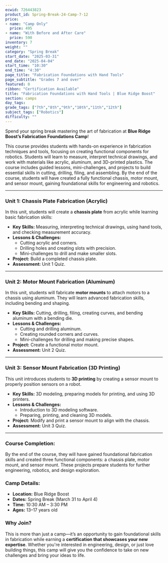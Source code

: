 ```yaml
---
ecwid: 726443823
product_id: Spring-Break-24-Camp-7-12
price:
- name: "Camp Only"
  price: 495
- name: "With Before and After Care"
  price: 590
inventory: 7
weight: ""
category: "Spring Break"
start_date: "2025-03-31"
end_date: "2025-04-04"
start_time: "10:30"
end_time: "4:30"
page_title: "Fabrication Foundations with Hand Tools"
page_subtitle: "Grades 7 and over"
featured: 0
ribbon: "Certification Available"
title: "Fabrication Foundations with Hand Tools | Blue Ridge Boost"
section: camps
day_tags: 
grade_tags: ["7th","8th","9th","10th","11th","12th"]
subject_tags: ["Robotics"]
difficulty: ""
---
```

<p>Spend your spring break mastering the art of fabrication at <strong>Blue Ridge Boost’s Fabrication Foundations Camp</strong>! </p><p>This course provides students with hands-on experience in fabrication techniques and tools, focusing on creating functional components for robotics. Students will learn to measure, interpret technical drawings, and work with materials like acrylic, aluminum, and 3D-printed plastics. The course includes guided lessons, mini-challenges, and projects to build essential skills in cutting, drilling, filing, and assembling. By the end of the course, students will have created a fully functional chassis, motor mount, and sensor mount, gaining foundational skills for engineering and robotics.</p><div><div> <hr> <h3><strong>Unit 1: Chassis Plate Fabrication (Acrylic)</strong></h3> <p>In this unit, students will create a <strong>chassis plate</strong> from acrylic while learning basic fabrication skills:</p> <ul> <li><strong>Key Skills:</strong> Measuring, interpreting technical drawings, using hand tools, and checking measurement accuracy.</li> <li><strong>Lessons & Challenges:</strong> <ul> <li>Cutting acrylic and corners.</li> <li>Drilling holes and creating slots with precision.</li> <li>Mini-challenges to drill and make smaller slots.</li> </ul> </li> <li><strong>Project:</strong> Build a completed chassis plate.</li> <li><strong>Assessment:</strong> Unit 1 Quiz.</li> </ul> <hr> <h3><strong>Unit 2: Motor Mount Fabrication (Aluminum)</strong></h3> <p>In this unit, students will fabricate <strong>motor mounts</strong> to attach motors to a chassis using aluminum. They will learn advanced fabrication skills, including bending and shaping.</p> <ul> <li><strong>Key Skills:</strong> Cutting, drilling, filing, creating curves, and bending aluminum with a bending die.</li> <li><strong>Lessons & Challenges:</strong> <ul> <li>Cutting and drilling aluminum.</li> <li>Creating rounded corners and curves.</li> <li>Mini-challenges for drilling and making precise shapes.</li> </ul> </li> <li><strong>Project:</strong> Create a functional motor mount.</li> <li><strong>Assessment:</strong> Unit 2 Quiz.</li> </ul> <hr> <h3><strong>Unit 3: Sensor Mount Fabrication (3D Printing)</strong></h3> <p>This unit introduces students to <strong>3D printing</strong> by creating a sensor mount to properly position sensors on a robot.</p> <ul> <li><strong>Key Skills:</strong> 3D modeling, preparing models for printing, and using 3D printers.</li> <li><strong>Lessons & Challenges:</strong> <ul> <li>Introduction to 3D modeling software.</li> <li>Preparing, printing, and cleaning 3D models.</li> </ul> </li> <li><strong>Project:</strong> Modify and print a sensor mount to align with the chassis.</li> <li><strong>Assessment:</strong> Unit 3 Quiz.</li> </ul> <hr> <h3><strong>Course Completion:</strong></h3> <p>By the end of the course, they will have gained foundational fabrication skills and created three functional components: a chassis plate, motor mount, and sensor mount. These projects prepare students for further engineering, robotics, and design exploration.</p></div></div> <h3><strong>Camp Details:</strong></h3> <ul> <li><strong>Location:</strong> Blue Ridge Boost</li> <li><strong>Dates:</strong> Spring Break (March 31 to April 4)</li> <li><strong>Time:</strong>  10:30 AM – 3:30 PM</li> <li><strong>Ages:</strong> 13–17 years old</li> </ul> <h3><strong>Why Join?</strong></h3> <p>This is more than just a camp—it’s an opportunity to gain foundational skills in fabrication while earning a <strong>certification that showcases your new expertise</strong>. Whether you're interested in engineering, design, or just love building things, this camp will give you the confidence to take on new challenges and bring your ideas to life.</p>
